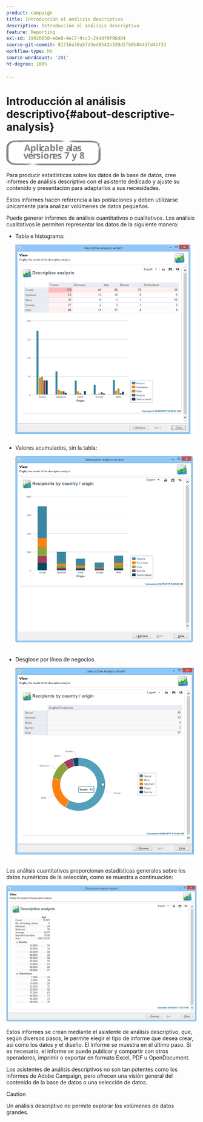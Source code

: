 ```yaml
---
product: campaign
title: Introducción al análisis descriptivo
description: Introducción al análisis descriptivo
feature: Reporting
exl-id: 19920058-e8e8-4e17-9cc3-24ddf9f96d04
source-git-commit: 81716a30a57d3ed8542b329d5fb9b0443fd4bf31
workflow-type: ht
source-wordcount: '201'
ht-degree: 100%

---
```


# Introducción al análisis descriptivo{#about-descriptive-analysis}

![](../../assets/common.svg)

Para producir estadísticas sobre los datos de la base de datos, cree informes de análisis descriptivo con el asistente dedicado y ajuste su contenido y presentación para adaptarlos a sus necesidades.

Estos informes hacen referencia a las poblaciones y deben utilizarse únicamente para analizar volúmenes de datos pequeños.

Puede generar informes de análisis cuantitativos o cualitativos. Los análisis cualitativos le permiten representar los datos de la siguiente manera:

* Tabla e histograma:

   ![](assets/reporting_descriptive_sample_1.png)

* Valores acumulados, sin la tabla:

   ![](assets/reporting_descriptive_sample_3.png)

* Desglose por línea de negocios

   ![](assets/reporting_descriptive_sample_2.png)

Los análisis cuantitativos proporcionan estadísticas generales sobre los datos numéricos de la selección, como se muestra a continuación:

![](assets/reporting_descriptive_quantitative_sample.png)

Estos informes se crean mediante el asistente de análisis descriptivo, que, según diversos pasos, le permite elegir el tipo de informe que desea crear, así como los datos y el diseño. El informe se muestra en el último paso. Si es necesario, el informe se puede publicar y compartir con otros operadores, imprimir o exportar en formato Excel, PDF u OpenDocument.

Los asistentes de análisis descriptivos no son tan potentes como los informes de Adobe Campaign, pero ofrecen una visión general del contenido de la base de datos o una selección de datos.

>[!CAUTION]
>
>Un análisis descriptivo no permite explorar los volúmenes de datos grandes.
